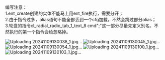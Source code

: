 编写注意：  
1.ent_create创建的实体不能马上用ent_fire执行，需要分开；  
2.由于指令过多，alias语句不能全部丢到一个cfg加载，不然会跳过部分alias；  
3.轮盘的指令cl_radial_radio_tab_1_text_8 cmd";"这一部分尽量先定义别名，不然执行的第一个指令会给忽略掉。  

![Uploading 20241109130038_1.jpg…]()
![Uploading 20241109130045_1.jpg…]()
![Uploading 20241109130054_1.jpg…]()
![Uploading 20241109130100_1.jpg…]()
![Uploading 20241109130103_1.jpg…]()

